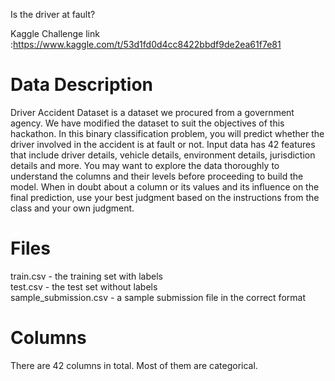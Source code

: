 Is the driver at fault?

Kaggle Challenge link :https://www.kaggle.com/t/53d1fd0d4cc8422bbdf9de2ea61f7e81


Data Description
================
Driver Accident Dataset is a dataset we procured from a government agency. We have modified the dataset to suit the objectives of this hackathon. In this binary classification problem, you will predict whether the driver involved in the accident is at fault or not. Input data has 42 features that include driver details, vehicle details, environment details, jurisdiction details and more. You may want to explore the data thoroughly to understand the columns and their levels before proceeding to build the model. When in doubt about a column or its values and its influence on the final prediction, use your best judgment based on the instructions from the class and your own judgment.

Files
=====
train.csv - the training set with labels \
test.csv - the test set without labels \
sample_submission.csv - a sample submission file in the correct format

Columns
=======
There are 42 columns in total. Most of them are categorical.
